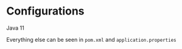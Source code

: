 # Configurations
Java 11  
  
Everything else can be seen in `pom.xml` and `application.properties`
